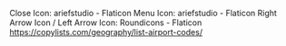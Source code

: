 Close Icon: ariefstudio - Flaticon
Menu Icon: ariefstudio - Flaticon
Right Arrow Icon / Left Arrow Icon: Roundicons - Flaticon
https://copylists.com/geography/list-airport-codes/